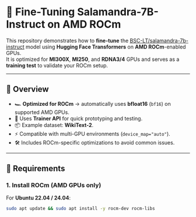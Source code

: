 # 🦎 Fine-Tuning Salamandra-7B-Instruct on AMD ROCm

This repository demonstrates how to **fine-tune** the [BSC-LT/salamandra-7b-instruct](https://huggingface.co/BSC-LT/salamandra-7b-instruct) model using **Hugging Face Transformers** on **AMD ROCm**-enabled GPUs.  
It is optimized for **MI300X**, **MI250**, and **RDNA3/4** GPUs and serves as a **training test** to validate your ROCm setup.

---

## 🚀 Overview

- 🏎 **Optimized for ROCm** → automatically uses **bfloat16** (`bf16`) on supported AMD GPUs.
- 🧠 Uses **Trainer API** for quick prototyping and testing.
- 📦 Example dataset: **WikiText-2**.
- ⚡ Compatible with multi-GPU environments (`device_map="auto"`).
- 🛠 Includes ROCm-specific optimizations to avoid common issues.

---

## 📌 Requirements

### 1. Install ROCm (AMD GPUs only)

For **Ubuntu 22.04 / 24.04**:

```bash
sudo apt update && sudo apt install -y rocm-dev rocm-libs
